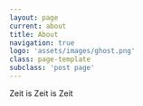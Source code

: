 ```yaml
---
layout: page
current: about
title: About
navigation: true
logo: 'assets/images/ghost.png'
class: page-template
subclass: 'post page'
---
```


Zeit is Zeit is Zeit